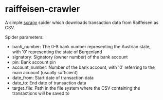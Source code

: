 # raiffeisen-crawler
A simple [scrapy](http://scrapy.org/) spider which downloads transaction data from Raiffeisen as CSV.

Spider parameters:

* bank_number: The 0-8 bank number representing the Austrian state, with '0' representing the state of Burgenland
* signatory: Signatory (owner number) of the bank account
* pin: Bank account pin
* account_number: Number of the bank account, with '0' referring to the main account (usually sufficient)
* date_from: Start date of transaction data
* date_to: End date of transaction data
* target_file: Path in the file system where the CSV containing the transactions will be saved to
